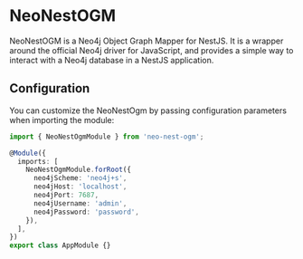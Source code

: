# NeoNestOGM

NeoNestOGM is a Neo4j Object Graph Mapper for NestJS. It is a wrapper around the official Neo4j driver for JavaScript, and provides a simple way to interact with a Neo4j database in a NestJS application.

## Configuration

You can customize the NeoNestOgm by passing configuration parameters when importing the module:

```typescript
import { NeoNestOgmModule } from 'neo-nest-ogm';

@Module({
  imports: [
    NeoNestOgmModule.forRoot({
      neo4jScheme: 'neo4j+s',
      neo4jHost: 'localhost',
      neo4jPort: 7687,
      neo4jUsername: 'admin',
      neo4jPassword: 'password',
    }),
  ],
})
export class AppModule {}
